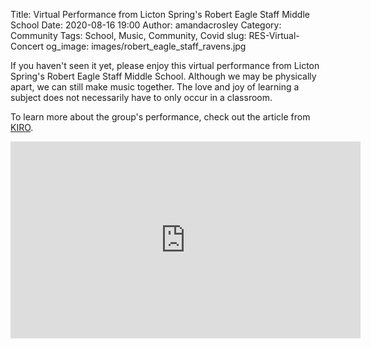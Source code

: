 Title: Virtual Performance from Licton Spring's Robert Eagle Staff Middle School
Date: 2020-08-16 19:00
Author: amandacrosley
Category: Community
Tags: School, Music, Community, Covid
slug: RES-Virtual-Concert
og_image: images/robert_eagle_staff_ravens.jpg

If you haven't seen it yet, please enjoy this virtual performance from Licton Spring's Robert Eagle Staff Middle School. Although we may be physically apart, we can still make music together. The love and joy of learning a subject does not necessarily have to only occur in a classroom.

To learn more about the group's performance, check out the article from [KIRO](https://www.kiro7.com/news/local/local-school-marching-band-performs-virtual-concert/2IFZNLVXMJHFFD32Z5KLXVQDLQ/). 

<iframe width="560" height="315" src="https://www.youtube.com/embed/hA2Ti5cVfDA" frameborder="0" allow="accelerometer; autoplay; encrypted-media; gyroscope; picture-in-picture" allowfullscreen></iframe>

